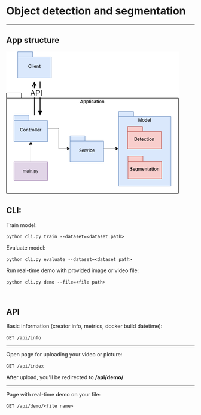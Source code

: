 # Object detection and segmentation

---

## App structure
![](pictures/app_diagram.png)


## CLI:
Train model:

    python cli.py train --dataset=<dataset path>

Evaluate model:

    python cli.py evaluate --dataset=<dataset path>

Run real-time demo with provided image or video file:

    python cli.py demo --file=<file path>

<br />

## API

Basic information (creator info, metrics, docker build datetime):

    GET /api/info

---

Open page for uploading your video or picture:

    GET /api/index

After upload, you'll be redirected to **/api/demo/<file name>**

---

Page with real-time demo on your file:
    
    GET /api/demo/<file name>